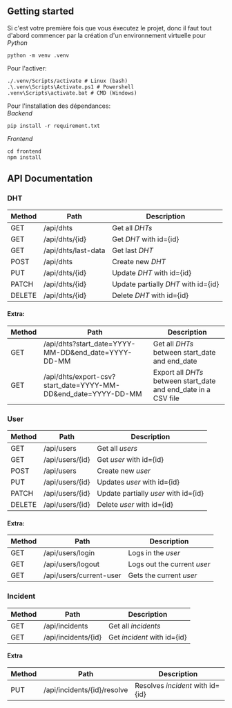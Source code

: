 ## Getting started

Si c'est votre première fois que vous éxecutez le projet, donc il faut tout d'abord commencer par la création d'un environnement virtuelle pour *Python*
```
python -m venv .venv
```

Pour l'activer:
```
./.venv/Scripts/activate # Linux (bash)
.\.venv\Scripts\Activate.ps1 # Powershell
.venv\Scripts\activate.bat # CMD (Windows)
```

Pour l'installation des dépendances:  
*Backend*
```
pip install -r requirement.txt
```

*Frontend*
```
cd frontend
npm install
```

## API Documentation

### DHT 

| Method | Path                | Description                         |
| ------ | ------------------- | ----------------------------------- |
| GET    | /api/dhts           | Get all *DHTs*                      |
| GET    | /api/dhts/{id}      | Get *DHT* with id={id}              |
| GET    | /api/dhts/last-data | Get last *DHT*                      |
| POST   | /api/dhts           | Create new *DHT*                    |
| PUT    | /api/dhts/{id}      | Update *DHT* with id={id}           |
| PATCH  | /api/dhts/{id}      | Update partially *DHT* with id={id} |
| DELETE | /api/dhts/{id}      | Delete *DHT* with id={id}           |

#### Extra:

| Method | Path                                               | Description                                    |
| ------ | -------------------------------------------------- | ---------------------------------------------- |
| GET    | /api/dhts?start_date=YYYY-MM-DD&end_date=YYYY-DD-MM | Get all *DHTs* between start_date and end_date |
| GET    | /api/dhts/export-csv?start_date=YYYY-MM-DD&end_date=YYYY-DD-MM | Export all *DHTs* between start_date and end_date in a CSV file |

### User

| Method | Path             | Description                          |
| ------ | ---------------- | ------------------------------------ |
| GET    | /api/users       | Get all *users*                      |
| GET    | /api/users/{id}  | Get *user* with id={id}              |
| POST   | /api/users       | Create new *user*                    |
| PUT    | /api/users/{id}  | Updates *user* with id={id}          |
| PATCH  | /api/users/{id}  | Update partially *user* with id={id} |
| DELETE | /api/users/{id}  | Delete *user* with id={id}           |

#### Extra:

| Method | Path               | Description                 |
| ------ | ------------------ | --------------------------- |
| GET    | /api/users/login   | Logs in the *user* |
| GET    | /api/users/logout  | Logs out the current *user* |
| GET    | /api/users/current-user  | Gets the current *user*|

### Incident

| Method | Path             | Description                          |
| ------ | ---------------- | ------------------------------------ |
| GET    | /api/incidents | Get all *incidents* |
| GET    | /api/incidents/{id}  | Get *incident* with id={id}              |

#### Extra

| Method | Path             | Description                          |
| ------ | ---------------- | ------------------------------------ |
| PUT    | /api/incidents/{id}/resolve | Resolves *incident* with id={id} |